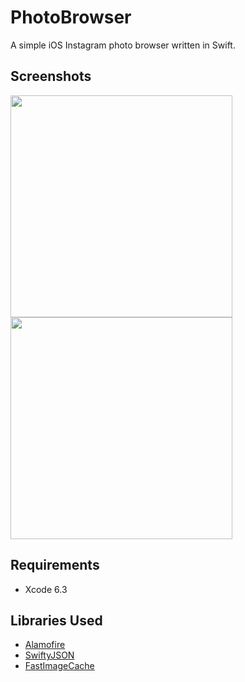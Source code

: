 PhotoBrowser
============

A simple iOS Instagram photo browser written in Swift.

## Screenshots

<img src="https://raw.githubusercontent.com/MoZhouqi/PhotoBrowser/master/Screenshots/login.png" width="355"/>
<img src="https://raw.githubusercontent.com/MoZhouqi/PhotoBrowser/master/Screenshots/gallary.png" width="355"/>

## Requirements

- Xcode 6.3

## Libraries Used

- [Alamofire](https://github.com/Alamofire/Alamofire)
- [SwiftyJSON](https://github.com/SwiftyJSON/SwiftyJSON)
- [FastImageCache](https://github.com/path/FastImageCache)




